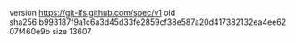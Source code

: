 version https://git-lfs.github.com/spec/v1
oid sha256:b993187f9a1c6a3d45d33fe2859cf38e587a20d417382132ea4ee6207f460e9b
size 13607
